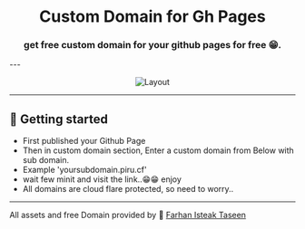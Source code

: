 <h1 align="center">Custom Domain for Gh Pages</h1>
<h3 align="center">get free custom domain for your github pages for free 😁.</h3>
---

<p align="center">
  <img alt="Layout" src="rv.png">
</p>

---

## :rocket: Getting started

- First published your Github Page
- Then in custom domain section, Enter a custom domain from Below with sub domain. 
- Example 'yoursubdomain.piru.cf'
- wait few minit and visit the link..😁😁 enjoy
- All domains are cloud flare protected, so need to worry..
---
All assets and free Domain provided by :wave: [Farhan Isteak Taseen ](https://tas33n.github.io/)
